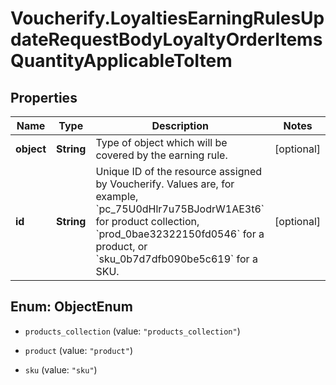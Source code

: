 # Voucherify.LoyaltiesEarningRulesUpdateRequestBodyLoyaltyOrderItemsQuantityApplicableToItem

## Properties

Name | Type | Description | Notes
------------ | ------------- | ------------- | -------------
**object** | **String** | Type of object which will be covered by the earning rule. | [optional] 
**id** | **String** | Unique ID of the resource assigned by Voucherify. Values are, for example, &#x60;pc_75U0dHlr7u75BJodrW1AE3t6&#x60; for product collection, &#x60;prod_0bae32322150fd0546&#x60; for a product, or &#x60;sku_0b7d7dfb090be5c619&#x60; for a SKU. | [optional] 



## Enum: ObjectEnum


* `products_collection` (value: `"products_collection"`)

* `product` (value: `"product"`)

* `sku` (value: `"sku"`)




